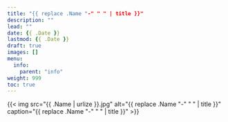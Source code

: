 ```yaml
---
title: "{{ replace .Name "-" " " | title }}"
description: ""
lead: ""
date: {{ .Date }}
lastmod: {{ .Date }}
draft: true
images: []
menu: 
  info:
    parent: "info"
weight: 999
toc: true
---
```


{{< img src="{{ .Name | urlize }}.jpg" alt="{{ replace .Name "-" " " | title }}" caption="{{ replace .Name "-" " " | title }}" >}}
